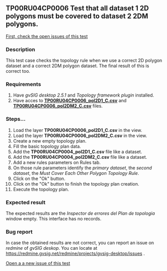 ## TP00RU04CP0006 Test that all dataset 1 2D polygons must be covered to dataset 2 2DM polygons.

[First, check the open issues of this test](https://redmine.gvsig.net/redmine/projects/gvsig-desktop/issues?utf8=%E2%9C%93&set_filter=1&f%5B%5D=status_id&op%5Bstatus_id%5D=o&f%5B%5D=subject&op%5Bsubject%5D=%7E&v%5Bsubject%5D%5B%5D=TP00RU04CP0006&f%5B%5D=&c%5B%5D=tracker&c%5B%5D=status&c%5B%5D=priority&c%5B%5D=subject&c%5B%5D=assigned_to&c%5B%5D=updated_on&group_by=)

### Description

This test case checks the topology rule when we use a correct 2D polygon dataset and a correct 2DM polygon dataset. The final result of this is correct too.

### Requirements

1. Have *gvSIG desktop 2.5.1* and *Topology framework plugin* installed.
2. Have acces to [**TP00RU04CP0006_pol2D1_C.csv**]() and [**TP00RU04CP0006_pol2DM2_C.csv**]() files.

### Steps...

1. Load the layer **TP00RU04CP0006_pol2D1_C.csv** in the view.
2. Load the layer **TP00RU04CP0006_pol2DM2_C.csv** in the view.
3. Create a new empty topology plan.
4. Fill the basic topology plan data.
5. Add the **TP00RU04CP0004_pol2D1_C.csv** file like a dataset.
6. Add the **TP00RU04CP0004_pol2DM2_C.csv** file like a dataset.
7. Add a new rules parameters on Rules tab.
8. On those rule parameters identify the *primary dataset*, the *second dataset*, the *Must Cover Each Other Polygon Topology Rule*. 
9. Click on the "Ok" button.
10. Click on the "Ok" button to finish the topology plan creation.
11. Execute the topology plan.

### Expected result

The expected results are the *Inspector de errores del Plan de topologia* window empty. This interface has no records.


### Bug report


In case the obtained results are not correct, you can report an issue on *redmine* of *gvSIG deskop*. You can locate at
https://redmine.gvsig.net/redmine/projects/gvsig-desktop/issues .

[Open a a new issue of this test](https://redmine.gvsig.net/redmine/projects/gvsig-desktop/issues/new?issue[subject]=TP00RU04CP0006+Test+that+all+dataset+1+2D+polygons+must+be+covered+to+dataset+2+2DM+polygons)
